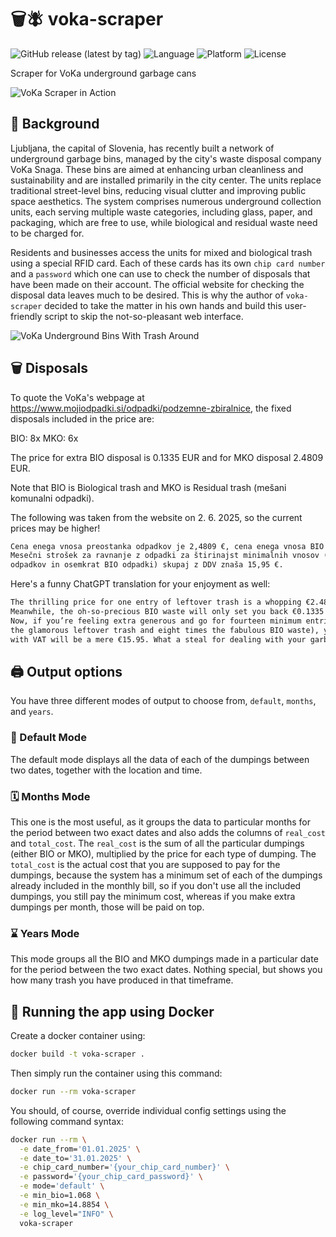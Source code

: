 # 🗑️🪰 voka-scraper

![GitHub release (latest by tag)](https://img.shields.io/github/v/release/miha-staric/voka-scraper)
![Language](https://img.shields.io/badge/language-Python-blue)
![Platform](https://img.shields.io/badge/platform-Linux%20%7C%20macOS%20%7C%20Windows-blue)
![License](https://img.shields.io/github/license/miha-staric/voka-scraper)

Scraper for VoKa underground garbage cans

![VoKa Scraper in Action](https://github.com/user-attachments/assets/ae157580-e6d1-452b-b500-52f59d9d1b4b)

## 📘 Background

Ljubljana, the capital of Slovenia, has recently built a network of underground garbage bins, managed by the city's waste disposal company VoKa Snaga. These bins are aimed at enhancing urban cleanliness and sustainability and are installed primarily in the city center. The units replace traditional street-level bins, reducing visual clutter and improving public space aesthetics. The system comprises numerous underground collection units, each serving multiple waste categories, including glass, paper, and packaging, which are free to use, while biological and residual waste need to be charged for.

Residents and businesses access the units for mixed and biological trash using a special RFID card. Each of these cards has its own `chip card number` and a `password` which one can use to check the number of disposals that have been made on their account. The official website for checking the disposal data leaves much to be desired. This is why the author of `voka-scraper` decided to take the matter in his own hands and build this user-friendly script to skip the not-so-pleasant web interface.

![VoKa Underground Bins With Trash Around](https://github.com/user-attachments/assets/500d6110-6a88-46d7-af7b-dd0d9505556a)

## 🗑️ Disposals

To quote the VoKa's webpage at <https://www.mojiodpadki.si/odpadki/podzemne-zbiralnice>, the fixed disposals included in the price are:

BIO: 8x
MKO: 6x

The price for extra BIO disposal is 0.1335 EUR and for MKO disposal 2.4809 EUR.

Note that BIO is Biological trash and MKO is Residual trash (mešani komunalni odpadki).

The following was taken from the website on 2. 6. 2025, so the current prices may be higher!

```txt
Cena enega vnosa preostanka odpadkov je 2,4809 €, cena enega vnosa BIO odpadkov pa 0,1335 €.
Mesečni strošek za ravnanje z odpadki za štirinajst minimalnih vnosov (šestkrat preostanek
odpadkov in osemkrat BIO odpadki) skupaj z DDV znaša 15,95 €.
```

Here's a funny ChatGPT translation for your enjoyment as well:

```txt
The thrilling price for one entry of leftover trash is a whopping €2.4809 — truly a bargain!
Meanwhile, the oh-so-precious BIO waste will only set you back €0.1335 per entry.
Now, if you’re feeling extra generous and go for fourteen minimum entries a month (six times
the glamorous leftover trash and eight times the fabulous BIO waste), your grand total
with VAT will be a mere €15.95. What a steal for dealing with your garbage royalty-style!
```
## 🖨️ Output options

You have three different modes of output to choose from, `default`, `months`, and `years`.

### 🧻 Default Mode

The default mode displays all the data of each of the dumpings between two dates, together with the location and time.

### 🗓️ Months Mode

This one is the most useful, as it groups the data to particular months for the period between two exact dates and also adds the columns of `real_cost` and `total_cost`. The `real_cost` is the sum of all the particular dumpings (either BIO or MKO), multiplied by the price for each type of dumping. The `total_cost` is the actual cost that you are supposed to pay for the dumpings, because the system has a minimum set of each of the dumpings already included in the monthly bill, so if you don't use all the included dumpings, you still pay the minimum cost, whereas if you make extra dumpings per month, those will be paid on top.

### ⌛ Years Mode

This mode groups all the BIO and MKO dumpings made in a particular date for the period between the two exact dates. Nothing special, but shows you how many trash you have produced in that timeframe.

## 🐳 Running the app using Docker

Create a docker container using:

```bash
docker build -t voka-scraper .
```

Then simply run the container using this command:

```bash
docker run --rm voka-scraper
```

You should, of course, override individual config settings using the following command syntax:

```bash
docker run --rm \
  -e date_from='01.01.2025' \
  -e date_to='31.01.2025' \
  -e chip_card_number='{your_chip_card_number}' \
  -e password='{your_chip_card_password}' \
  -e mode='default' \
  -e min_bio=1.068 \
  -e min_mko=14.8854 \
  -e log_level="INFO" \
  voka-scraper
```
